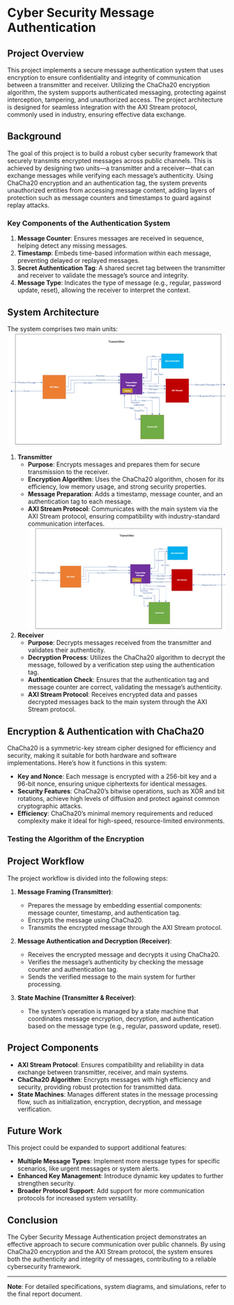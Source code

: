 # Cyber Security Message Authentication

## Project Overview
This project implements a secure message authentication system that uses encryption to ensure confidentiality and integrity of communication between a transmitter and receiver. Utilizing the ChaCha20 encryption algorithm, the system supports authenticated messaging, protecting against interception, tampering, and unauthorized access. The project architecture is designed for seamless integration with the AXI Stream protocol, commonly used in industry, ensuring effective data exchange.

## Background
The goal of this project is to build a robust cyber security framework that securely transmits encrypted messages across public channels. This is achieved by designing two units—a transmitter and a receiver—that can exchange messages while verifying each message’s authenticity. Using ChaCha20 encryption and an authentication tag, the system prevents unauthorized entities from accessing message content, adding layers of protection such as message counters and timestamps to guard against replay attacks.

### Key Components of the Authentication System
1. **Message Counter**: Ensures messages are received in sequence, helping detect any missing messages.
2. **Timestamp**: Embeds time-based information within each message, preventing delayed or replayed messages.
3. **Secret Authentication Tag**: A shared secret tag between the transmitter and receiver to validate the message’s source and integrity.
4. **Message Type**: Indicates the type of message (e.g., regular, password update, reset), allowing the receiver to interpret the context.

## System Architecture
The system comprises two main units:
<br />
![image info](images/image2.jpg)
1. **Transmitter**
   - **Purpose**: Encrypts messages and prepares them for secure transmission to the receiver.
   - **Encryption Algorithm**: Uses the ChaCha20 algorithm, chosen for its efficiency, low memory usage, and strong security properties.
   - **Message Preparation**: Adds a timestamp, message counter, and an authentication tag to each message.
   - **AXI Stream Protocol**: Communicates with the main system via the AXI Stream protocol, ensuring compatibility with industry-standard communication interfaces.
![image info](images/image2.jpg)
2. **Receiver**
   - **Purpose**: Decrypts messages received from the transmitter and validates their authenticity.
   - **Decryption Process**: Utilizes the ChaCha20 algorithm to decrypt the message, followed by a verification step using the authentication tag.
   - **Authentication Check**: Ensures that the authentication tag and message counter are correct, validating the message’s authenticity.
   - **AXI Stream Protocol**: Receives encrypted data and passes decrypted messages back to the main system through the AXI Stream protocol.

## Encryption & Authentication with ChaCha20
ChaCha20 is a symmetric-key stream cipher designed for efficiency and security, making it suitable for both hardware and software implementations. Here’s how it functions in this system:
- **Key and Nonce**: Each message is encrypted with a 256-bit key and a 96-bit nonce, ensuring unique ciphertexts for identical messages.
- **Security Features**: ChaCha20’s bitwise operations, such as XOR and bit rotations, achieve high levels of diffusion and protect against common cryptographic attacks.
- **Efficiency**: ChaCha20’s minimal memory requirements and reduced complexity make it ideal for high-speed, resource-limited environments.

### Testing the Algorithm of the Encryption
## Project Workflow
The project workflow is divided into the following steps:

1. **Message Framing (Transmitter)**:
   - Prepares the message by embedding essential components: message counter, timestamp, and authentication tag.
   - Encrypts the message using ChaCha20.
   - Transmits the encrypted message through the AXI Stream protocol.

2. **Message Authentication and Decryption (Receiver)**:
   - Receives the encrypted message and decrypts it using ChaCha20.
   - Verifies the message’s authenticity by checking the message counter and authentication tag.
   - Sends the verified message to the main system for further processing.

3. **State Machine (Transmitter & Receiver)**:
   - The system’s operation is managed by a state machine that coordinates message encryption, decryption, and authentication based on the message type (e.g., regular, password update, reset).

## Project Components
- **AXI Stream Protocol**: Ensures compatibility and reliability in data exchange between transmitter, receiver, and main systems.
- **ChaCha20 Algorithm**: Encrypts messages with high efficiency and security, providing robust protection for transmitted data.
- **State Machines**: Manages different states in the message processing flow, such as initialization, encryption, decryption, and message verification.

## Future Work
This project could be expanded to support additional features:
- **Multiple Message Types**: Implement more message types for specific scenarios, like urgent messages or system alerts.
- **Enhanced Key Management**: Introduce dynamic key updates to further strengthen security.
- **Broader Protocol Support**: Add support for more communication protocols for increased system versatility.

## Conclusion
The Cyber Security Message Authentication project demonstrates an effective approach to secure communication over public channels. By using ChaCha20 encryption and the AXI Stream protocol, the system ensures both the authenticity and integrity of messages, contributing to a reliable cybersecurity framework.

---

**Note**: For detailed specifications, system diagrams, and simulations, refer to the final report document.
